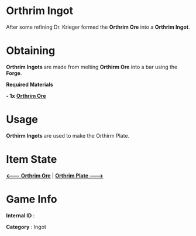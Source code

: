 # Orthrim Ingot

After some refining Dr. Krieger formed the **Orthrim Ore** into a **Orthrim Ingot**.

# Obtaining

**Orthrim Ingots** are made from melting **Orthirm Ore** into a bar using the **Forge**.

**Required Materials**

**- 1x** [**Orthrim Ore**](https://github.com/AlphaMC0/Lone-Martian/blob/main/Ores/Orthrim%20Ore.md)

# Usage

**Orthirm Ingots** are used to make the Orthirm Plate.

# Item State

[**<--- Orthrim Ore**](https://github.com/AlphaMC0/Lone-Martian/blob/main/Ores/Orthrim%20Ore.md) | [**Orthrim Plate --->**](https://github.com/AlphaMC0/Lone-Martian/blob/main/Plates/Orthrim%20Plate.md)

# Game Info

**Internal ID** : 

**Category** : Ingot

